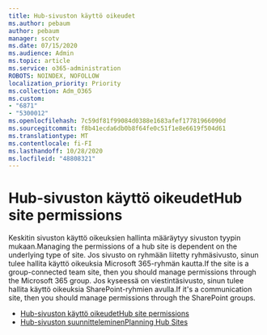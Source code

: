 ```yaml
---
title: Hub-sivuston käyttö oikeudet
ms.author: pebaum
author: pebaum
manager: scotv
ms.date: 07/15/2020
ms.audience: Admin
ms.topic: article
ms.service: o365-administration
ROBOTS: NOINDEX, NOFOLLOW
localization_priority: Priority
ms.collection: Adm_O365
ms.custom:
- "6871"
- "5300012"
ms.openlocfilehash: 7c59df81f99084d0388e1683afef17781966090d
ms.sourcegitcommit: f8b41ecda6db0b8f64fe0c51f1e8e6619f504d61
ms.translationtype: MT
ms.contentlocale: fi-FI
ms.lasthandoff: 10/28/2020
ms.locfileid: "48808321"
---
```

# <a name="hub-site-permissions"></a><span data-ttu-id="a375c-102">Hub-sivuston käyttö oikeudet</span><span class="sxs-lookup"><span data-stu-id="a375c-102">Hub site permissions</span></span>

<span data-ttu-id="a375c-103">Keskitin sivuston käyttö oikeuksien hallinta määräytyy sivuston tyypin mukaan.</span><span class="sxs-lookup"><span data-stu-id="a375c-103">Managing the permissions of a hub site is dependent on the underlying type of site.</span></span> <span data-ttu-id="a375c-104">Jos sivusto on ryhmään liitetty ryhmäsivusto, sinun tulee hallita käyttö oikeuksia Microsoft 365-ryhmän kautta.</span><span class="sxs-lookup"><span data-stu-id="a375c-104">If the site is a group-connected team site, then you should manage permissions through the Microsoft 365 group.</span></span> <span data-ttu-id="a375c-105">Jos kyseessä on viestintäsivusto, sinun tulee hallita käyttö oikeuksia SharePoint-ryhmien avulla.</span><span class="sxs-lookup"><span data-stu-id="a375c-105">If it's a communication site, then you should manage permissions through the SharePoint groups.</span></span>

- [<span data-ttu-id="a375c-106">Hub-sivuston käyttö oikeudet</span><span class="sxs-lookup"><span data-stu-id="a375c-106">Hub site permissions</span></span>](https://docs.microsoft.com/sharepoint/modern-experience-sharing-permissions#hub-site-permissions)  
- [<span data-ttu-id="a375c-107">Hub-sivuston suunnitteleminen</span><span class="sxs-lookup"><span data-stu-id="a375c-107">Planning Hub Sites</span></span>](https://docs.microsoft.com/sharepoint/planning-hub-sites)
